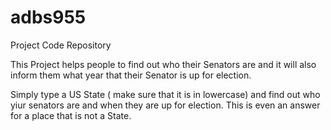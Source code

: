 # adbs955
Project Code Repository 


This Project helps people to find out who their Senators are and it will also inform them what year that their Senator is up for election.

Simply type a US State ( make sure that it is in lowercase) and find out who yiur senators are and when they are up for election. This is even an answer for a place that is not a State.
